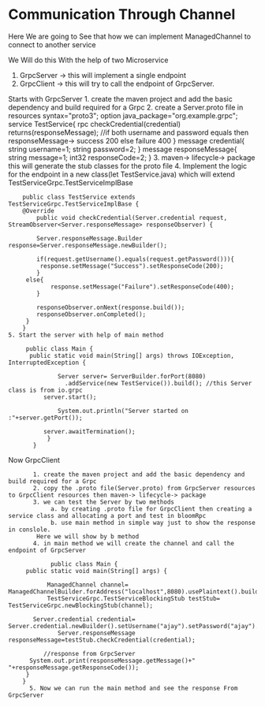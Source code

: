 # Communication Through Channel
Here We are going to See that how we can implement ManagedChannel to connect to another service

We Will do this With the help of two Microservice
1. GrpcServer -> this will implement a single endpoint
2. GrpcClient -> this will try to call the endpoint of GrpcServer.

Starts with GrpcServer
	1. create the maven project and add the basic dependency and build required for a Grpc
	2. create a Server.proto file in resources
	      syntax="proto3";
	      option java_package="org.example.grpc";
	      service TestService{
	         rpc checkCredential(credential) returns(responseMessage);
	         //if both username and password equals then responseMessage-> success 200 else failure 400
	         }
	       message credential{
	       string username=1;
	       string password=2;
	       }
	       message responseMessage{
	        string message=1;
	        int32 responseCode=2;
	        }
	3. maven-> lifecycle-> package  this will generate the stub classes for the proto file
	4. Implement the logic for the endpoint in a new class(let TestService.java) which will extend TestServiceGrpc.TestServiceImplBase
	    
	    public class TestService extends TestServiceGrpc.TestServiceImplBase {
   		@Override
    		public void checkCredential(Server.credential request, StreamObserver<Server.responseMessage> responseObserver) {

        	Server.responseMessage.Builder response=Server.responseMessage.newBuilder();

        	if(request.getUsername().equals(request.getPassword())){
           	 response.setMessage("Success").setResponseCode(200);
        	}
       	 else{
            	response.setMessage("Failure").setResponseCode(400);
        	}

        	responseObserver.onNext(response.build());
        	responseObserver.onCompleted();
   		 }
		}
	5. Start the server with help of main method
	
	     public class Main {
  		  public static void main(String[] args) throws IOException, InterruptedException {

        	      Server server= ServerBuilder.forPort(8080)
                	.addService(new TestService()).build(); //this Server class is from io.grpc
       	      server.start();

        	      System.out.println("Server started on :"+server.getPort());

       	      server.awaitTermination();
       	       }
       	   }
       	   

Now GrpcClient
          
           1. create the maven project and add the basic dependency and build required for a Grpc
           2. copy the .proto file(Server.proto) from GrpcServer resources to GrpcClient resources then maven-> lifecycle-> package
           3. we can test the Server by two methods 
           		a. by creating .proto file for GrpcClient then creating a service class and allocating a port and test in bloomRpc
           		b. use main method in simple way just to show the response in conslole.
           	Here we will show by b method
           4. in main method we will create the channel and call the endpoint of GrpcServer
               
                public class Main {
   		 public static void main(String[] args) {

     		   ManagedChannel channel= ManagedChannelBuilder.forAddress("localhost",8080).usePlaintext().build();
        	   TestServiceGrpc.TestServiceBlockingStub testStub= TestServiceGrpc.newBlockingStub(channel);

       	   Server.credential credential= Server.credential.newBuilder().setUsername("ajay").setPassword("ajay").build();
                  Server.responseMessage responseMessage=testStub.checkCredential(credential);
         
      		  //response from GrpcServer
       	  System.out.print(responseMessage.getMessage()+" "+responseMessage.getResponseCode());
   		 }
		}
          5. Now we can run the main method and see the response From GrpcServer
